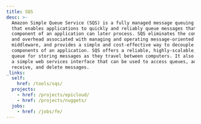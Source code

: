 ```yaml
---
title: SQS
desc: >-
  Amazon Simple Queue Service (SQS) is a fully managed message queuing service
  that enables applications to quickly and reliably queue messages that one
  component of an application can later process. SQS eliminates the complexity
  and overhead associated with managing and operating message-oriented
  middleware, and provides a simple and cost-effective way to decouple the
  components of an application. SQS offers a reliable, highly-scalable, hosted
  queue for storing messages as they travel between computers. It also provides
  a simple web services interface that can be used to access queues, add,
  receive, and delete messages.
_links:
  self:
    href: /tools/sqs/
  projects:
    - href: /projects/epicloud/
    - href: /projects/nuggets/
  jobs:
    - href: /jobs/fe/
---
```

